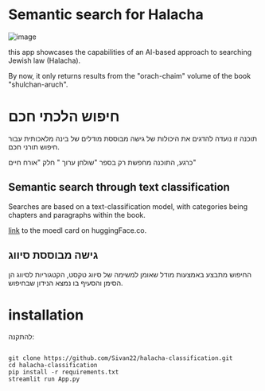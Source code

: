 # Semantic search for Halacha
![image](https://github.com/Sivan22/halacha-classification/assets/89018301/04e3eae0-c990-4795-843e-a879a4ef26b0)


this app showcases the capabilities of an AI-based approach to searching Jewish law (Halacha).

By now, it only returns results from the "orach-chaim" volume of the book "shulchan-aruch".

# חיפוש הלכתי חכם
 תוכנה זו נועדה להדגים את היכולות של גישה מבוססת מודלים של בינה מלאכותית עבור חיפוש תורני חכם. 

כרגע, התוכנה מחפשת רק בספר "שולחן ערוך " חלק "אורח חיים"

## Semantic search through text classification

Searches are based on a text-classification model, with categories being chapters and paragraphs within the book.

[link](https://huggingface.co/sivan22/halacha-siman-seif-classifier) to the moedl card on huggingFace.co.

## גישה מבוססת סיווג
החיפוש מתבצע באמצעות מודל שאומן למשימה של סיווג טקסט, הקטגוריות לסיווג הן הסימן והסעיף בו נמצא הנידון שבחיפוש.
# installation
להתקנה:

<code>
git clone https://github.com/Sivan22/halacha-classification.git
cd halacha-classification
pip install -r requirements.txt
streamlit run App.py<code/>
